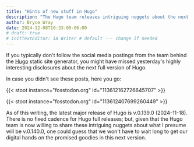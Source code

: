 ```yaml
---
title: "Hints of new stuff in Hugo"
description: "The Hugo team releases intriguing nuggets about the next full version."
author: Bryce Wray
date: 2024-12-08T10:33:00-06:00
# draft: true
# initTextEditor: iA Writer # default --- change if needed
---
```


If you typically don't follow the social media postings from the team behind the [Hugo](https://gohugo.io) static site generator, you might have missed yesterday's highly interesting disclosures about the next full version of Hugo. 

<!--more-->

In case you didn't see these posts, here you go:

{{< stoot instance="fosstodon.org" id="113612162726645707" >}}

<!--
Coming in next Hugo: Site wide JavaScript code splitting, build JavaScript/TypeScript/JSX/TSX in page bundles (see video), much improved source maps support, and more:

[:05 animated GIF]

https://fosstodon.org/@gohugoio/113612162726645707

2024-12-07-0907CST
-->

{{< stoot instance="fosstodon.org" id="113612407699260449" >}}

<!--
Also new and visible in the the video: CSS import/bundling, dataurl etc. loading of imported PNGs.

https://fosstodon.org/@gohugoio/113612407699260449

2024-12-07-1009CST
-->

As of this writing, the latest major release of Hugo is v.0.139.0 (2024-11-18). There is no fixed cadence for Hugo full releases; but, given that the Hugo team is now willing to share these intriguing nuggets about what I presume will be v.0.140.0, one could guess that we won't have to wait long to get our digital hands on the promised goodies in this next version.
